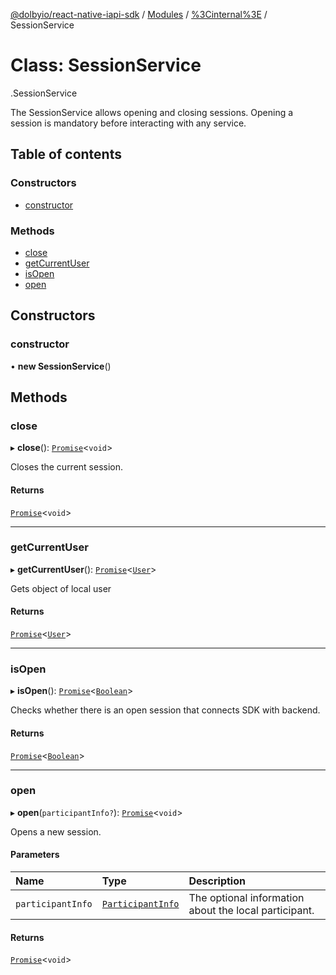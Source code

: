 [@dolbyio/react-native-iapi-sdk](../README.md) / [Modules](../modules.md) / [%3Cinternal%3E](../modules/_internal_.md) / SessionService

# Class: SessionService

[<internal>](../modules/_internal_.md).SessionService

The SessionService allows opening and closing sessions. Opening a session is
mandatory before interacting with any service.

## Table of contents

### Constructors

- [constructor](_internal_.SessionService.md#constructor)

### Methods

- [close](_internal_.SessionService.md#close)
- [getCurrentUser](_internal_.SessionService.md#getcurrentuser)
- [isOpen](_internal_.SessionService.md#isopen)
- [open](_internal_.SessionService.md#open)

## Constructors

### constructor

• **new SessionService**()

## Methods

### close

▸ **close**(): [`Promise`](../modules/_internal_.md#promise)<`void`\>

Closes the current session.

#### Returns

[`Promise`](../modules/_internal_.md#promise)<`void`\>

___

### getCurrentUser

▸ **getCurrentUser**(): [`Promise`](../modules/_internal_.md#promise)<[`User`](../interfaces/_internal_.User.md)\>

Gets object of local user

#### Returns

[`Promise`](../modules/_internal_.md#promise)<[`User`](../interfaces/_internal_.User.md)\>

___

### isOpen

▸ **isOpen**(): [`Promise`](../modules/_internal_.md#promise)<[`Boolean`](../modules/_internal_.md#boolean)\>

Checks whether there is an open session that connects SDK with backend.

#### Returns

[`Promise`](../modules/_internal_.md#promise)<[`Boolean`](../modules/_internal_.md#boolean)\>

___

### open

▸ **open**(`participantInfo?`): [`Promise`](../modules/_internal_.md#promise)<`void`\>

Opens a new session.

#### Parameters

| Name | Type | Description |
| :------ | :------ | :------ |
| `participantInfo` | [`ParticipantInfo`](../interfaces/_internal_.ParticipantInfo.md) | The optional information about the local participant. |

#### Returns

[`Promise`](../modules/_internal_.md#promise)<`void`\>
